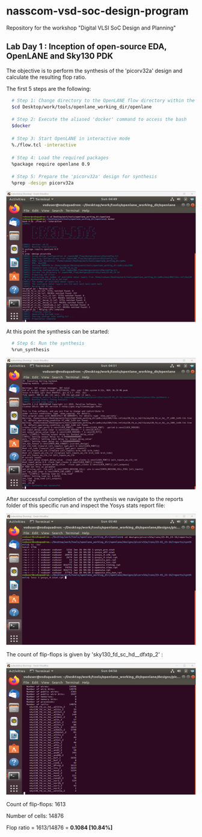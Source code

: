 # nasscom-vsd-soc-design-program
Repository for the workshop "Digital VLSI SoC Design and Planning"
## Lab Day 1 : Inception of open-source EDA, OpenLANE and Sky130 PDK
The objective is to perform the synthesis of the 'picorv32a' design and calculate the resulting flop ratio.

The first 5 steps are the following:
```bash
  # Step 1: Change directory to the OpenLANE flow directory within the OpenLANE working directory
  $cd Desktop/work/tools/openlane_working_dir/openlane

  # Step 2: Execute the aliased 'docker' command to access the bash
  $docker

  # Step 3: Start OpenLANE in interactive mode
  %./flow.tcl -interactive

  # Step 4: Load the required packages
  %package require openlane 0.9

  # Step 5: Prepare the 'picorv32a' design for synthesis
  %prep -design picorv32a
```
![steps1to5](https://github.com/ABM15/nasscom-vsd-soc-design-program/blob/950eb4a67a2848ad0721ae1366ef8e7f135faf8c/Screenshot%202025-01-26%20001924.png)

At this point the synthesis can be started:
```bash
  # Step 6: Run the synthesis
  %run_synthesis
```
![step6](https://github.com/ABM15/nasscom-vsd-soc-design-program/blob/950eb4a67a2848ad0721ae1366ef8e7f135faf8c/Screenshot%202025-01-26%20002117.png)

After successful completion of the synthesis we navigate to the reports folder of this specific run and inspect the Yosys stats report file:

![step7](https://github.com/ABM15/nasscom-vsd-soc-design-program/blob/a9d8208600c40e73eb06927a184dc04b06d12e45/Screenshot%202025-01-26%20011032.png)

The count of flip-flops is given by 'sky130_fd_sc_hd__dfxtp_2' :

![step8](https://github.com/ABM15/nasscom-vsd-soc-design-program/blob/a9d8208600c40e73eb06927a184dc04b06d12e45/Screenshot%202025-01-26%20002632.png)

Count of flip-flops: 1613

Number of cells: 14876

Flop ratio = 1613/14876 = **0.1084 [10.84%]**


